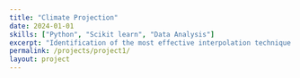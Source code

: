```yaml
---
title: "Climate Projection"
date: 2024-01-01
skills: ["Python", "Scikit learn", "Data Analysis"]
excerpt: "Identification of the most effective interpolation technique for filling gaps in temperature and precipitation data"
permalink: /projects/project1/
layout: project
---
```


